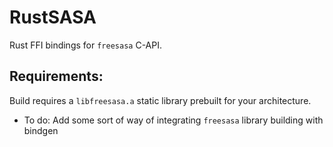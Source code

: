 # RustSASA

Rust FFI bindings for `freesasa` C-API.

## Requirements:

Build requires a `libfreesasa.a` static library prebuilt for your architecture.

- To do: Add some sort of way of integrating `freesasa` library building with bindgen